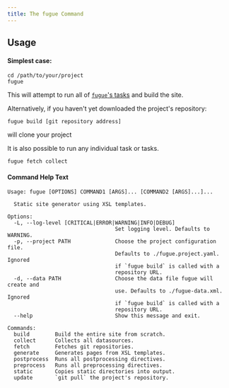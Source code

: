 ```yaml
---
title: The fugue Command
---
```

## Usage

#### Simplest case:

```
cd /path/to/your/project
fugue
```

This will attempt to run all of [`fugue`'s tasks](index.html) and build the site.

Alternatively, if you haven't yet downloaded the project's repository:

```
fugue build [git repository address]
```

will clone your project

It is also possible to run any individual task or tasks.

```
fugue fetch collect
```


#### Command Help Text

```
Usage: fugue [OPTIONS] COMMAND1 [ARGS]... [COMMAND2 [ARGS]...]...

  Static site generator using XSL templates.

Options:
  -L, --log-level [CRITICAL|ERROR|WARNING|INFO|DEBUG]
                                  Set logging level. Defaults to WARNING.
  -p, --project PATH              Choose the project configuration file.
                                  Defaults to ./fugue.project.yaml. Ignored
                                  if `fugue build` is called with a
                                  repository URL.
  -d, --data PATH                 Choose the data file fugue will create and
                                  use. Defaults to ./fugue-data.xml. Ignored
                                  if `fugue build` is called with a
                                  repository URL.
  --help                          Show this message and exit.

Commands:
  build        Build the entire site from scratch.
  collect      Collects all datasources.
  fetch        Fetches git repositories.
  generate     Generates pages from XSL templates.
  postprocess  Runs all postprocessing directives.
  preprocess   Runs all preprocessing directives.
  static       Copies static directories into output.
  update       `git pull` the project's repository.
```